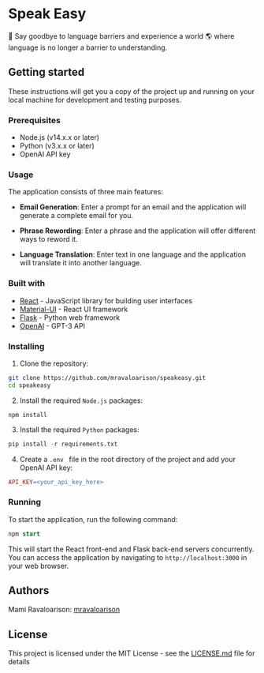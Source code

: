 # Speak Easy
👋 Say goodbye to language barriers and experience a world
🌎 where language is no longer a barrier to understanding.

## Getting started
These instructions will get you a copy of the project up and running on your local machine for development and testing purposes.

### Prerequisites
* Node.js (v14.x.x or later)
* Python (v3.x.x or later)
* OpenAI API key

### Usage
The application consists of three main features:

* **Email Generation**: Enter a prompt for an email and the application will generate a complete email for you.

* **Phrase Rewording**: Enter a phrase and the application will offer different ways to reword it.

* **Language Translation**: Enter text in one language and the application will translate it into another language.

### Built with
* [React](https://react.dev/) - JavaScript library for building user interfaces
* [Material-UI](https://mui.com/) - React UI framework
* [Flask](https://flask.palletsprojects.com/en/2.2.x/) - Python web framework
* [OpenAI](https://openai.com/blog/introducing-chatgpt-and-whisper-apis) - GPT-3 API

### Installing
1. Clone the repository:

```bash
git clone https://github.com/mravaloarison/speakeasy.git
cd speakeasy
```

2. Install the required `Node.js` packages:

```
npm install
```

3. Install the required `Python` packages:

```python
pip install -r requirements.txt
```

4. Create a `.env ` file in the root directory of the project and add your OpenAI API key:

```makefile
API_KEY=<your_api_key_here>
```
### Running
To start the application, run the following command:

```sql
npm start
```

This will start the React front-end and Flask back-end servers concurrently. You can access the application by navigating to `http://localhost:3000` in your web browser.

## Authors
Mami Ravaloarison: [mravaloarison](https://github.com/mravaloarison)

## License
This project is licensed under the MIT License - see the [LICENSE.md]() file for details